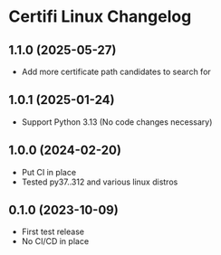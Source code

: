 # Certifi Linux Changelog

## 1.1.0 (2025-05-27)

- Add more certificate path candidates to search for

## 1.0.1 (2025-01-24)

- Support Python 3.13 (No code changes necessary)

## 1.0.0 (2024-02-20)

- Put CI in place
- Tested py37..312 and various linux distros

## 0.1.0 (2023-10-09)

- First test release
- No CI/CD in place

